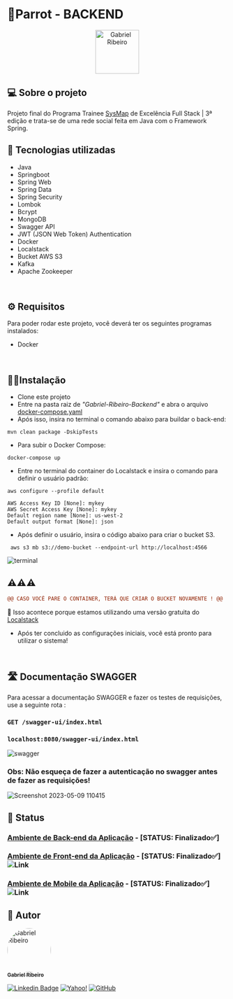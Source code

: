 # 🦜Parrot - BACKEND
<p align="center">
 <img  src="https://user-images.githubusercontent.com/80289718/208725397-62059674-482d-4a24-87ed-a13a0d36f88a.png" width="100px;" alt="Gabriel Ribeiro"/>
</p>

## 💻 Sobre o projeto
 Projeto final do Programa Trainee [SysMap](https://sysmap.com.br) de Excelência Full Stack | 3ª edição e trata-se de uma rede social feita em Java com o Framework Spring.

## 🧰 Tecnologias utilizadas

* Java
* Springboot
* Spring Web
* Spring Data
* Spring Security
* Lombok
* Bcrypt
* MongoDB
* Swagger API
* JWT (JSON Web Token) Authentication
* Docker
* Localstack
* Bucket AWS S3
* Kafka
* Apache Zookeeper

<br>

## ⚙ Requisitos
 Para poder rodar este projeto, você deverá ter os seguintes programas instalados:
 - Docker
  
  <br>

## 👩‍💻Instalação

  * Clone este projeto
  * Entre na pasta raiz de <i>"Gabriel-Ribeiro-Backend"</i> e abra o arquivo <a href="https://github.com/Gahbr/Rede-Social-Java-Spring/blob/master/docker-compose.yaml">docker-compose.yaml</a>
  * Após isso, insira no terminal o comando abaixo para buildar o back-end:
  
```
mvn clean package -DskipTests
```
* Para subir o Docker Compose:
```
docker-compose up
```
 * Entre no terminal do container do Localstack e insira o comando para definir o usuário padrão: 
 ```
aws configure --profile default
```
 ```
 AWS Access Key ID [None]: mykey
AWS Secret Access Key [None]: mykey
Default region name [None]: us-west-2
Default output format [None]: json
 ```

* Após definir o usuário, insira o código abaixo para criar o bucket S3.
```
 aws s3 mb s3://demo-bucket --endpoint-url http://localhost:4566
 ```
 
 ![terminal](https://user-images.githubusercontent.com/80289718/236905442-d81e9d9f-0035-48ce-816a-6e0506f0cdc1.jpg)

## ⚠️⚠️⚠️
  ```diff
@@ CASO VOCÊ PARE O CONTAINER, TERÁ QUE CRIAR O BUCKET NOVAMENTE ! @@
```
 🚏 Isso acontece porque estamos utilizando uma versão gratuita do [Localstack](https://localstack.cloud) </h3> 
  
* Após ter concluido as configurações iniciais, você está pronto para utilizar o sistema!

 <br>

## 🛣 Documentação SWAGGER
  Para acessar  a documentação SWAGGER e fazer os testes de requisições, use a seguinte rota :
###  ```GET /swagger-ui/index.html```
###  ```localhost:8080/swagger-ui/index.html```

![swagger](https://user-images.githubusercontent.com/80289718/236886929-2b8c53a6-291a-470e-addf-f2cd8a12befe.png)
### Obs: Não esqueça de fazer a autenticação no swagger antes de fazer as requisições!
![Screenshot 2023-05-09 110415](https://github.com/bc-fullstack-03/Gabriel-Ribeiro-Backend/assets/80289718/1edaff42-5d46-4e15-bee6-ff8dd479563f)

 ## :construction: Status 
 ### __**<u>Ambiente de Back-end da Aplicação**</u>__ - [STATUS: Finalizado✅]
 ### __**<u>Ambiente de Front-end da Aplicação**</u>__ - [STATUS: Finalizado✅] ![Link](https://github.com/Gahbr/Rede-Social-React)
 ### __**<u>Ambiente de Mobile da Aplicação**</u>__ - [STATUS: Finalizado✅] ![Link](https://github.com/bc-fullstack-02/Gabriel-Ribeiro/tree/main/mobile)
 
## 🦸 Autor

<a href="https://github.com/Gahbr">
 <img style="border-radius: 50%;" src="https://avatars.githubusercontent.com/u/80289718?v=4" width="100px;" alt="Gabriel Ribeiro"/>
 <br />
 <sub><b>Gabriel Ribeiro</b></sub></a> <a href="https://github.com/Gahbr" title="github"></a>
 <br />

[![Linkedin Badge](https://img.shields.io/badge/-Gabriel-blue?style=flat-square&logo=Linkedin&logoColor=white&link=https://www.linkedin.com/in/gabriellribeiro1/)](https://www.linkedin.com/in/gabriellribeiro1/)
[![Yahoo!](https://img.shields.io/badge/Yahoo!-6001D2?style=flat-square&logo=Yahoo!&logoColor=white)](mailto:gabriell.ribeiro@yahoo.com)
[![GitHub](https://img.shields.io/badge/Gahbr-%23121011.svg?style=flat-square&logo=github&logoColor=white)](https://github.com/Gahbr)
